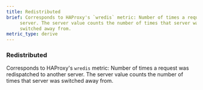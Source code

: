 ```yaml
---
title: Redistributed
brief: Corresponds to HAProxy's `wredis` metric: Number of times a request was redispatched to another
     server. The server value counts the number of times that server was
     switched away from.
metric_type: derive
---
```

### Redistributed

Corresponds to HAProxy's `wredis` metric: Number of times a request was redispatched to another
     server. The server value counts the number of times that server was
     switched away from.